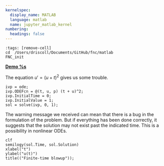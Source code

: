 ```yaml
---
kernelspec:
  display_name: MATLAB
  language: matlab
  name: jupyter_matlab_kernel
numbering:
  headings: false
---
```

```{code-cell}
:tags: [remove-cell]
cd  /Users/driscoll/Documents/GitHub/fnc/matlab
FNC_init
```
[**Demo %s**](#demo-basics-sing)


The equation $u'=(u+t)^2$ gives us some trouble.

```{code-cell}
ivp = ode;
ivp.ODEFcn = @(t, u, p) (t + u)^2;
ivp.InitialTime = 0;
ivp.InitialValue = 1;
sol = solve(ivp, 0, 1);
```

The warning message we received can mean that there is a bug in the formulation of the problem. But if everything has been done correctly, it suggests that the solution may not exist past the indicated time. This is a possibility in nonlinear ODEs.

```{code-cell}
clf
semilogy(sol.Time, sol.Solution)
xlabel("t")
ylabel("u(t)")
title(("Finite-time blowup"));
```
